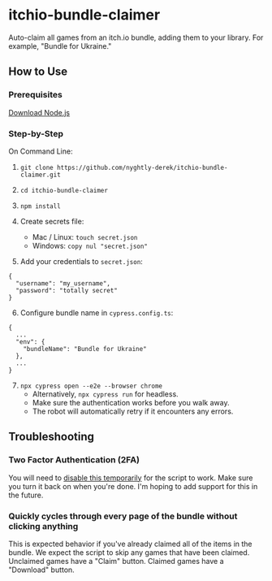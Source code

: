# itchio-bundle-claimer
Auto-claim all games from an itch.io bundle, adding them to your library. For example, "Bundle for Ukraine."

## How to Use

### Prerequisites
[Download Node.js](https://nodejs.org/en/download/)

### Step-by-Step
On Command Line:

1. `git clone https://github.com/nyghtly-derek/itchio-bundle-claimer.git`

2. `cd itchio-bundle-claimer`

3. `npm install`

4. Create secrets file:
    - Mac / Linux: `touch secret.json`
    - Windows: `copy nul "secret.json"`

5. Add your credentials to `secret.json`:
```
{
  "username": "my_username",
  "password": "totally secret"
}
```

6. Configure bundle name in `cypress.config.ts`:
```
{
  ...
  "env": {
    "bundleName": "Bundle for Ukraine"
  },
  ...
}
```

7. `npx cypress open --e2e --browser chrome`
    - Alternatively, `npx cypress run` for headless.
    - Make sure the authentication works before you walk away.
    - The robot will automatically retry if it encounters any errors.

## Troubleshooting

### Two Factor Authentication (2FA)
You will need to [disable this temporarily](https://itch.io/user/settings/two-factor-auth) for the script to work. Make sure you turn it back on when you're done. I'm hoping to add support for this in the future.


### Quickly cycles through every page of the bundle without clicking anything

This is expected behavior if you've already claimed all of the items in the bundle. We expect the script to skip any games that have been claimed. Unclaimed games have a "Claim" button. Claimed games have a "Download" button.
